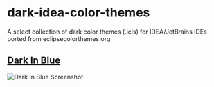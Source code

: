 # dark-idea-color-themes
A select collection of dark color themes (.icls) for IDEA/JetBrains IDEs ported from eclipsecolorthemes.org

## [Dark In Blue](http://www.eclipsecolorthemes.org/?view=theme&id=56227)
![Dark In Blue Screenshot](https://raw.githubusercontent.com/nickmcummins/light-idea-color-themes/master/screenshots/Dark-In-Blue.png)
